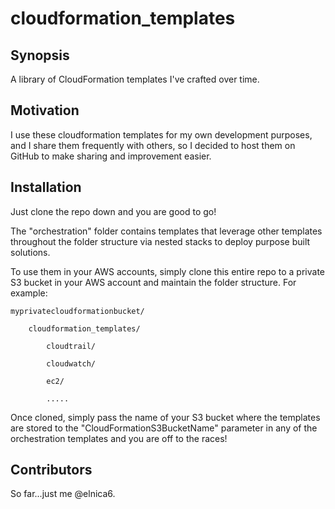 # cloudformation_templates

## Synopsis

A library of CloudFormation templates I've crafted over time. 

## Motivation

I use these cloudformation templates for my own development purposes, and I share them frequently with others, so I decided to host them on GitHub to make sharing and improvement easier.

## Installation

Just clone the repo down and you are good to go!

The "orchestration" folder contains templates that leverage other templates throughout the folder structure via nested stacks to deploy purpose built solutions.

To use them in your AWS accounts, simply clone this entire repo to a private S3 bucket in your AWS account and maintain the folder structure. For example:

```
myprivatecloudformationbucket/

	cloudformation_templates/

		cloudtrail/

		cloudwatch/

		ec2/

		.....
```

Once cloned, simply pass the name of your S3 bucket where the templates are stored to the "CloudFormationS3BucketName" parameter in any of the orchestration templates and you are off to the races!

## Contributors

So far...just me @elnica6.
